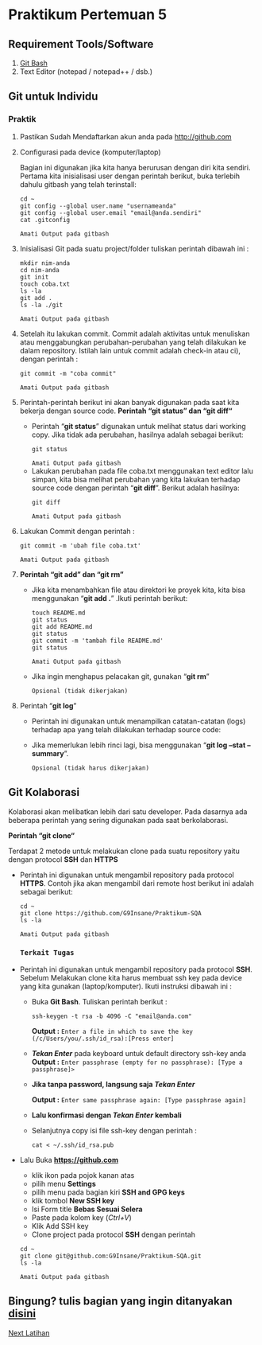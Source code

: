 # Praktikum Pertemuan 5

## Requirement Tools/Software
1. [Git Bash](https://git-scm.com/downloads)
2. Text Editor (notepad / notepad++ / dsb.)

## Git untuk Individu

### Praktik
1. Pastikan Sudah Mendaftarkan akun anda pada http://github.com
2. Configurasi pada device (komputer/laptop)

    Bagian ini digunakan jika kita hanya berurusan dengan diri kita sendiri. Pertama kita inisialisasi user dengan perintah berikut, buka terlebih dahulu gitbash yang telah terinstall:
    ```
    cd ~
    git config --global user.name "usernameanda"
    git config --global user.email "email@anda.sendiri"
    cat .gitconfig
    ```
    `Amati Output pada gitbash`
3. Inisialisasi Git pada suatu project/folder tuliskan perintah dibawah ini :
   
    ```
    mkdir nim-anda
    cd nim-anda
    git init
    touch coba.txt
    ls -la
    git add .
    ls -la ./git
    ```
    `Amati Output pada gitbash`
4. Setelah itu lakukan commit. Commit adalah aktivitas untuk menuliskan atau menggabungkan perubahan-perubahan yang telah dilakukan ke dalam repository. Istilah lain untuk commit adalah check-in atau ci), dengan perintah :
   
    ```
    git commit -m "coba commit"
    ```
    `Amati Output pada gitbash`
5. Perintah-perintah berikut ini akan banyak digunakan pada saat kita bekerja dengan source code. **Perintah “git status” dan “git diff“**

    - Perintah “**git status**” digunakan untuk melihat status dari working copy. Jika tidak ada perubahan, hasilnya adalah sebagai berikut:
        ```
        git status
        ```
        `Amati Output pada gitbash`
    - Lakukan perubahan pada file coba.txt menggunakan text editor lalu simpan, kita bisa melihat perubahan yang kita lakukan terhadap source code dengan perintah “**git diff**”. Berikut adalah hasilnya:
        ```
        git diff
        ```
        `Amati Output pada gitbash`
6. Lakukan Commit dengan perintah :
   ```
   git commit -m 'ubah file coba.txt'
   ```
   `Amati Output pada gitbash`
7. **Perintah “git add” dan “git rm”** 
   - Jika kita menambahkan file atau direktori ke proyek kita, kita bisa menggunakan “**git add .**” .Ikuti perintah berikut:
        ```
        touch README.md
        git status
        git add README.md
        git status
        git commit -m 'tambah file README.md'
        git status
        ```
        `Amati Output pada gitbash`
   - Jika ingin menghapus pelacakan git, gunakan “**git rm**”

        `Opsional (tidak dikerjakan)`

8. Perintah “**git log**”

   - Perintah ini digunakan untuk menampilkan catatan-catatan (logs) terhadap apa yang telah dilakukan terhadap source code:
   - Jika memerlukan lebih rinci lagi, bisa menggunakan “**git log –stat –summary**”.
  
        `Opsional (tidak harus dikerjakan)`

## Git Kolaborasi
Kolaborasi akan melibatkan lebih dari satu developer. Pada dasarnya ada beberapa
perintah yang sering digunakan pada saat berkolaborasi.

**Perintah “git clone“** 

Terdapat 2 metode untuk melakukan clone pada suatu repository yaitu dengan protocol **SSH** dan **HTTPS**
- Perintah ini digunakan untuk mengambil repository pada protocol **HTTPS**. Contoh jika akan mengambil dari remote host berikut ini adalah sebagai berikut:

    ```
    cd ~
    git clone https://github.com/G9Insane/Praktikum-SQA
    ls -la
    ```
    `Amati Output pada gitbash`

    ### **`Terkait Tugas`**

- Perintah ini digunakan untuk mengambil repository pada protocol **SSH**. 
Sebelum Melakukan clone kita harus membuat ssh key pada device yang kita gunakan (laptop/komputer). Ikuti instruksi dibawah ini :
    - Buka **Git Bash**. Tuliskan perintah berikut :
        ```
        ssh-keygen -t rsa -b 4096 -C "email@anda.com"
        ```
        **Output :**
        `Enter a file in which to save the key (/c/Users/you/.ssh/id_rsa):[Press enter]`
    - ***Tekan Enter*** pada keyboard untuk default directory ssh-key anda
      **Output :**
      `Enter passphrase (empty for no passphrase): [Type a passphrase]>`

  - **Jika tanpa password, langsung saja *Tekan Enter***
  
    **Output :**
    `Enter same passphrase again: [Type passphrase again]`

  - **Lalu konfirmasi dengan *Tekan Enter* kembali**
  - Selanjutnya copy isi file ssh-key dengan perintah :
    ```
    cat < ~/.ssh/id_rsa.pub
    ```
- Lalu Buka **https://github.com**
    - klik ikon pada pojok kanan atas
    - pilih menu **Settings**
    - pilih menu pada bagian kiri **SSH and GPG keys**
    - klik tombol **New SSH key**
    - Isi Form title **Bebas Sesuai Selera**
    - Paste pada kolom key (*Ctrl+V*)
    - Klik Add SSH key
    - Clone project pada protocol **SSH** dengan perintah

    ```
    cd ~
    git clone git@github.com:G9Insane/Praktikum-SQA.git
    ls -la
    ```
    `Amati Output pada gitbash`
## **Bingung?** tulis bagian yang ingin ditanyakan  [disini](https://github.com/G9Insane/Praktikum-SQA/issues/new)
[Next Latihan](https://github.com/G9Insane/Praktikum-SQA/Pertemuan-4/Latihan-5.md)